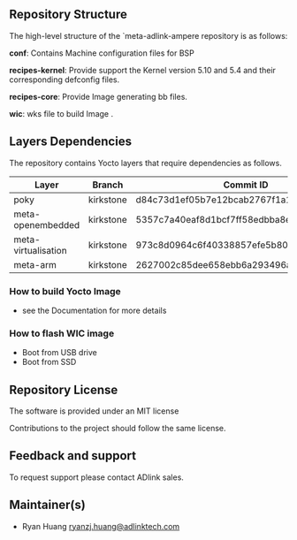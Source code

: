 ## Repository Structure

The high-level structure of the `meta-adlink-ampere repository is as follows:

**conf**: Contains Machine configuration files for BSP  

**recipes-kernel**: Provide support the Kernel version 5.10 and 5.4 and their corresponding defconfig files.

**recipes-core**: Provide Image generating bb files.

**wic**: wks file to build Image .

## Layers Dependencies

The repository contains Yocto layers that require dependencies as follows. 

| Layer               | Branch    | Commit ID                                |
| ------------------- | --------- | ---------------------------------------- |
| poky                | kirkstone | d84c73d1ef05b7e12bcab2767f1a1f7a59ad17f2 |
| meta-openembedded   | kirkstone | 5357c7a40eaf8d1bcf7ff58edbba8e9527e40c7d |
| meta-virtualisation | kirkstone | 973c8d0964c6f40338857efe5b8009b2f647d485 |
| meta-arm            | kirkstone | 2627002c85dee658ebb6a293496a72a927ad1f77 |

### How to build Yocto Image

- see the Documentation for  more details

### How to flash WIC image 

- Boot from USB drive
- Boot from SSD 

## Repository License

The software is provided under an MIT license 

Contributions to the project should follow the same license.

## Feedback and support

To request support please contact ADlink sales.

## Maintainer(s)

- Ryan Huang   [ryanzj.huang@adlinktech.com](mailto:ryanzj.huang@adlinktech.com)
